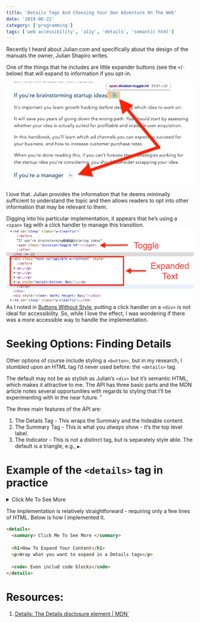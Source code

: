 ```yaml
---
title: 'Details Tags And Choosing Your Own Adventure On The Web'
date: '2019-06-22'
category: ['programming']
tags: ['web accessibility', 'a11y', 'details', 'semantic html']
---
```


Recently I heard about Julian.com and specifically about the design of the manuals the owner, Julian Shapiro writes.

One of the things that he includes are little expander buttons (see the `+`/`-` below) that will expand to information if you opt-in.

![](./julian-toggle.png)

I love that. Julian provides the information that he deems minimally sufficient to understand the topic and then allows readers to opt into other information that may be relevant to them.

Digging into his particular implementation, it appears that he’s using a `<span>` tag with a click handler to manage this transition.<br/>
![](./julian-console-snippet.png)
As I noted in [Buttons Without Style](../../2019-06-05/styleless-buttons-a11y), putting a click handler on a `<div>` is not ideal for accessibility. So, while I love the effect, I was wondering if there was a more accessible way to handle the implementation.

# Seeking Options: Finding Details

Other options of course include styling a `<button>`, but in my research, I stumbled upon an HTML tag I’d never used before: the `<details>` tag.

The default may not be as stylish as Julian’s `<div>` but it’s semantic HTML, which makes it attractive to me. The API has three basic parts and the MDN article notes several opportunities with regards to styling that I’ll be experimenting with in the near future. ¹

The three main features of the API are:

1. The Details Tag - This wraps the Summary and the hideable content.
2. The Summary Tag - This is what you _always_ show - it’s the top level label.
3. The Indicator - This is not a distinct tag, but is separately style able. The default is a triangle, e.g., `▶︎`.

# Example of the `<details>` tag in practice

<details>
<summary> Click Me To See More </summary>

<h1>How To Expand Your Content</h1>
<p>Wrap what you want to expand in a Details tags</p>

<code> Even includ code blocks</code>

</details>

The implementation is relatively straightforward - requiring only a few lines of HTML. Below is how I implemented it.

```html
<details>
  <summary> Click Me To See More </summary>

  <h1>How To Expand Your Content</h1>
  <p>Wrap what you want to expand in a Details tags</p>

  <code> Even includ code blocks</code>
</details>
```

# Resources:

1.  [Details: The Details disclosure element | MDN`](https://developer.mozilla.org/en-US/docs/Web/HTML/Element/details)
